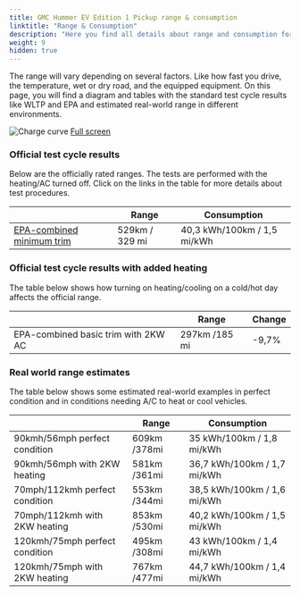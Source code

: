 ```yaml
---
title: GMC Hummer EV Edition 1 Pickup range & consumption
linktitle: "Range & Consumption"
description: "Here you find all details about range and consumption for GMC Hummer EV Edition 1 Pickup."
weight: 9
hidden: true
---
```

<!-- markdownlint-disable MD033 -->
<object type="image/svg+xml" data="../modelnavigation.svg"></object>

The range will vary depending on several factors. Like how fast you drive, the temperature, wet or dry road, and the equipped equipment. On this page, you will find a diagram and tables with the standard test cycle results like WLTP and EPA and estimated real-world range in different environments. 

![Charge curve](../range.svg  "Range information")
[Full screen](../range.svg)

### Official test cycle results

Below are the officially rated ranges. The tests are performed with the heating/AC turned off. Click on the links in the table for more details about test procedures. 

| | Range  | Consumption  |
|----|-----|------|
| [EPA-combined minimum trim](../../../../../guides/understandingrange/epa/) | 529km / 329 mi| 40,3 kWh/100km / 1,5 mi/kWh |

### Official test cycle results with added heating

The table below shows how turning on heating/cooling on a cold/hot day affects the official range. 

| | Range  | Change  |
|----|-----|------|
| EPA-combined basic trim with 2KW AC | 297km /185 mi | -9,7%|

### Real world range estimates

The table below shows some estimated real-world examples in perfect condition and in conditions needing A/C to heat or cool vehicles. 

| | Range  | Consumption  |
|----|-----|------|
| 90kmh/56mph perfect condition | 609km /378mi| 35 kWh/100km / 1,8 mi/kWh |
| 90kmh/56mph with 2KW heating | 581km /361mi| 36,7 kWh/100km / 1,7 mi/kWh |
| 70mph/112kmh perfect condition | 553km /344mi| 38,5 kWh/100km / 1,6 mi/kWh|
| 70mph/112kmh with 2KW heating | 853km /530mi| 40,2 kWh/100km / 1,5 mi/kWh  |
| 120kmh/75mph perfect condition | 495km /308mi| 43 kWh/100km / 1,4 mi/kWh |
| 120kmh/75mph with 2KW heating | 767km /477mi| 44,7 kWh/100km / 1,4 mi/kWh |
